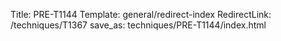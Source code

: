 Title: PRE-T1144
Template: general/redirect-index
RedirectLink: /techniques/T1367
save_as: techniques/PRE-T1144/index.html